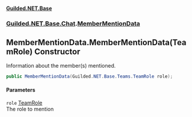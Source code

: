 
#### [Guilded.NET.Base](index 'index')
### [Guilded.NET.Base.Chat](index#Guilded_NET_Base_Chat 'Guilded.NET.Base.Chat').[MemberMentionData](MemberMentionData 'Guilded.NET.Base.Chat.MemberMentionData')
## MemberMentionData.MemberMentionData(TeamRole) Constructor
Information about the member(s) mentioned.  
```csharp
public MemberMentionData(Guilded.NET.Base.Teams.TeamRole role);
```

#### Parameters
<a name='Guilded_NET_Base_Chat_MemberMentionData_MemberMentionData(Guilded_NET_Base_Teams_TeamRole)_role'></a>
`role` [TeamRole](TeamRole 'Guilded.NET.Base.Teams.TeamRole')  
The role to mention
  
